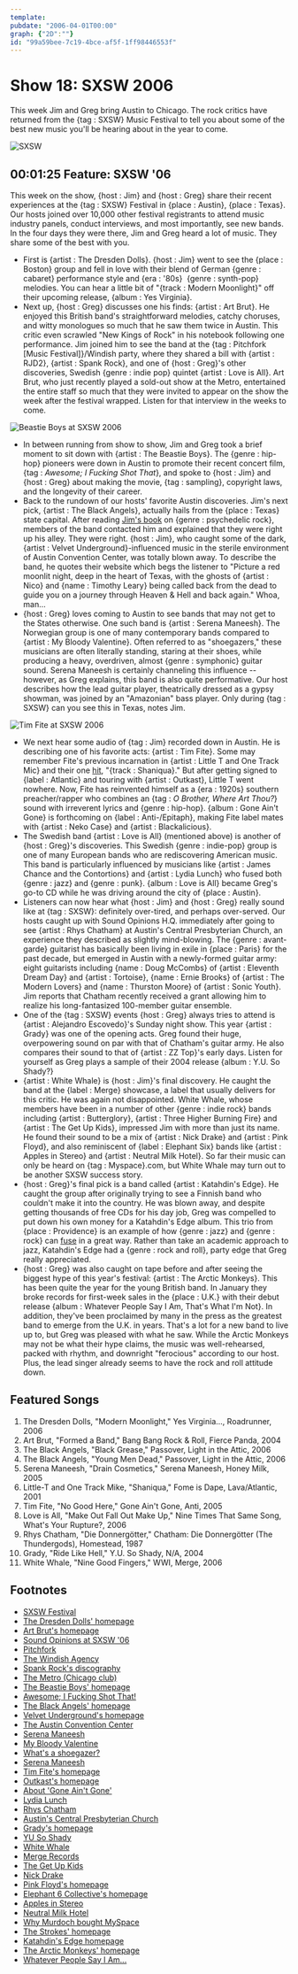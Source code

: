```yaml
---
template: 
pubdate: "2006-04-01T00:00"
graph: {"2D":""}
id: "99a59bee-7c19-4bce-af5f-1ff98446553f"
---
```






# Show 18: SXSW 2006

This week Jim and Greg bring Austin to Chicago. The rock critics have returned from the {tag : SXSW} Music Festival to tell you about some of the best new music you'll be hearing about in the year to come.

![SXSW](https://static.soundopinions.org/images/2006/sxsw06.jpg)



## 00:01:25 Feature: SXSW '06

This week on the show, {host : Jim} and {host : Greg} share their recent experiences at the {tag : SXSW} Festival in {place : Austin}, {place : Texas}. Our hosts joined over 10,000 other festival registrants to attend music industry panels, conduct interviews, and most importantly, see new bands. In the four days they were there, Jim and Greg heard a lot of music. They share some of the best with you.

- First is {artist : The Dresden Dolls}. {host : Jim} went to see the {place : Boston} group and fell in love with their blend of German {genre : cabaret} performance style and {era : '80s}  {genre : synth-pop} melodies. You can hear a little bit of "{track : Modern Moonlight}" off their upcoming release, {album : Yes Virginia}.
- Next up, {host : Greg} discusses one his finds: {artist : Art Brut}. He enjoyed this British band's straightforward melodies, catchy choruses, and witty monologues so much that he saw them twice in Austin. This critic even scrawled "New Kings of Rock" in his notebook following one performance. Jim joined him to see the band at the {tag : Pitchfork [Music Festival]}/Windish party, where they shared a bill with {artist : RJD2}, {artist : Spank Rock}, and one of {host : Greg}'s other discoveries, Swedish {genre : indie pop} quintet {artist : Love is All}. Art Brut, who just recently played a sold-out show at the Metro, entertained the entire staff so much that they were invited to appear on the show the week after the festival wrapped. Listen for that interview in the weeks to come.

![Beastie Boys at SXSW 2006](https://static.soundopinions.org/assets/18/2D0.jpg)

- In between running from show to show, Jim and Greg took a brief moment to sit down with {artist : The Beastie Boys}. The {genre : hip-hop} pioneers were down in Austin to promote their recent concert film, {tag : *Awesome; I Fucking Shot That*}, and spoke to {host : Jim} and {host : Greg} about making the movie, {tag : sampling}, copyright laws, and the longevity of their career.
- Back to the rundown of our hosts' favorite Austin discoveries. Jim's next pick, {artist : The Black Angels}, actually hails from the {place : Texas} state capital. After reading [Jim's book](http://www.jimdero.com/TurnOn/TurnOnOpen.htm) on {genre : psychedelic rock}, members of the band contacted him and explained that they were right up his alley. They were right. {host : Jim}, who caught some of the dark, {artist : Velvet Underground}-influenced music in the sterile environment of Austin Convention Center, was totally blown away. To describe the band, he quotes their website which begs the listener to "Picture a red moonlit night, deep in the heart of Texas, with the ghosts of {artist : Nico} and {name : Timothy Leary} being called back from the dead to guide you on a journey through Heaven & Hell and back again." Whoa, man...
- {host : Greg} loves coming to Austin to see bands that may not get to the States otherwise. One such band is {artist : Serena Maneesh}. The Norwegian group is one of many contemporary bands compared to {artist : My Bloody Valentine}. Often referred to as "shoegazers," these musicians are often literally standing, staring at their shoes, while producing a heavy, overdriven, almost {genre : symphonic} guitar sound. Serena Maneesh is certainly channeling this influence -- however, as Greg explains, this band is also quite performative. Our host describes how the lead guitar player, theatrically dressed as a gypsy showman, was joined by an "Amazonian" bass player. Only during {tag : SXSW} can you see this in Texas, notes Jim.

![Tim Fite at SXSW 2006](https://static.soundopinions.org/assets/18/2D1.jpg)

- We next hear some audio of {tag : Jim} recorded down in Austin. He is describing one of his favorite acts: {artist : Tim Fite}. Some may remember Fite's previous incarnation in {artist : Little T and One Track Mic} and their one [hit](https://www.youtube.com/watch?v=gtcb4E0Ado0&feature=kp), "{track : Shaniqua}." But after getting signed to {label : Atlantic} and touring with {artist : Outkast}, Little T went nowhere. Now, Fite has reinvented himself as a {era : 1920s} southern preacher/rapper who combines an {tag : *O Brother, Where Art Thou?*} sound with irreverent lyrics and {genre : hip-hop}. {album : Gone Ain't Gone} is forthcoming on {label : Anti-/Epitaph}, making Fite label mates with {artist : Neko Case} and {artist : Blackalicious}.
- The Swedish band {artist : Love is All} (mentioned above) is another of {host : Greg}'s discoveries. This Swedish {genre : indie-pop} group is one of many European bands who are rediscovering American music. This band is particularly influenced by musicians like {artist : James Chance and the Contortions} and {artist : Lydia Lunch} who fused both {genre : jazz} and {genre : punk}. {album : Love is All} became Greg's go-to CD while he was driving around the city of {place : Austin}.
- Listeners can now hear what {host : Jim} and {host : Greg} really sound like at {tag : SXSW}: definitely over-tired, and perhaps over-served. Our hosts caught up with Sound Opinions H.Q. immediately after going to see {artist : Rhys Chatham} at Austin's Central Presbyterian Church, an experience they described as slightly mind-blowing. The {genre : avant-garde} guitarist has basically been living in exile in {place : Paris} for the past decade, but emerged in Austin with a newly-formed guitar army: eight guitarists including {name : Doug McCombs} of {artist : Eleventh Dream Day} and {artist : Tortoise}, {name : Ernie Brooks} of {artist : The Modern Lovers} and {name : Thurston Moore} of {artist : Sonic Youth}. Jim reports that Chatham recently received a grant allowing him to realize his long-fantasized 100-member guitar ensemble.
- One of the {tag : SXSW} events {host : Greg} always tries to attend is {artist : Alejandro Escovedo}'s Sunday night show. This year {artist : Grady} was one of the opening acts. Greg found their huge, overpowering sound on par with that of Chatham's guitar army. He also compares their sound to that of {artist : ZZ Top}'s early days. Listen for yourself as Greg plays a sample of their 2004 release {album : Y.U. So Shady?}
- {artist : White Whale} is {host : Jim}'s final discovery. He caught the band at the {label : Merge} showcase, a label that usually delivers for this critic. He was again not disappointed. White Whale, whose members have been in a number of other {genre : indie rock} bands including {artist : Butterglory}, {artist : Three Higher Burning Fire} and {artist : The Get Up Kids}, impressed Jim with more than just its name. He found their sound to be a mix of {artist : Nick Drake} and {artist : Pink Floyd}, and also reminiscent of {label : Elephant Six} bands like {artist : Apples in Stereo} and {artist : Neutral Milk Hotel}. So far their music can only be heard on {tag : Myspace}.com, but White Whale may turn out to be another SXSW success story.
- {host : Greg}'s final pick is a band called {artist : Katahdin's Edge}. He caught the group after originally trying to see a Finnish band who couldn't make it into the country. He was blown away, and despite getting thousands of free CDs for his day job, Greg was compelled to put down his own money for a Katahdin's Edge album. This trio from {place : Providence} is an example of how {genre : jazz} and {genre : rock} can [fuse](http://www.mmw.net/) in a great way. Rather than take an academic approach to jazz, Katahdin's Edge had a {genre : rock and roll}, party edge that Greg really appreciated.
- {host : Greg} was also caught on tape before and after seeing the biggest hype of this year's festival: {artist : The Arctic Monkeys}. This has been quite the year for the young British band. In January they broke records for first-week sales in the {place : U.K.} with their debut release {album : Whatever People Say I Am, That's What I'm Not}. In addition, they've been proclaimed by many in the press as the greatest band to emerge from the U.K. in years. That's a lot for a new band to live up to, but Greg was pleased with what he saw. While the Arctic Monkeys may not be what their hype claims, the music was well-rehearsed, packed with rhythm, and downright "ferocious" according to our host. Plus, the lead singer already seems to have the rock and roll attitude down.



## Featured Songs

1. The Dresden Dolls, "Modern Moonlight," Yes Virginia..., Roadrunner, 2006
2. Art Brut, "Formed a Band," Bang Bang Rock & Roll, Fierce Panda, 2004
3. The Black Angels, "Black Grease," Passover, Light in the Attic, 2006
4. The Black Angels, "Young Men Dead," Passover, Light in the Attic, 2006
5. Serena Maneesh, "Drain Cosmetics," Serena Maneesh, Honey Milk, 2005
6. Little-T and One Track Mike, "Shaniqua," Fome is Dape, Lava/Atlantic, 2001
7. Tim Fite, "No Good Here," Gone Ain't Gone, Anti, 2005
8. Love is All, "Make Out Fall Out Make Up," Nine Times That Same Song, What's Your Rupture?, 2006
9. Rhys Chatham, "Die Donnergötter," Chatham: Die Donnergötter (The Thundergods), Homestead, 1987
10. Grady, "Ride Like Hell," Y.U. So Shady, N/A, 2004
11. White Whale, "Nine Good Fingers," WWI, Merge, 2006



## Footnotes

- [SXSW Festival](http://www.sxsw.com/)
- [The Dresden Dolls' homepage](http://www.dresdendolls.com/)
- [Art Brut's homepage](http://www.artbrut.org.uk/)
- [Sound Opinions at SXSW '06](http://cpratsxsw.blogspot.com/)
- [Pitchfork](http://www.pitchforkmedia.com/)
- [The Windish Agency](http://www.windishagency.com/)
- [Spank Rock's discography](http://boomkat.com/search?fields=artist&q=SPANK+ROCK)
- [The Metro (Chicago club)](http://www.metrochicago.com/shows/)
- [The Beastie Boys' homepage](http://www.beastieboys.com/)
- [Awesome; I Fucking Shot That!](http://www.metacritic.com/film/titles/awesome?q=awesome)
- [The Black Angels' homepage](http://www.theblackangels.com/)
- [Velvet Underground's homepage](http://www.velvetunderground.com/)
- [The Austin Convention Center](http://www.austinconventioncenter.com/)
- [Serena Maneesh](http://www.allmusic.com/cg/amg.dll?p=amg&token=ADFEAEE47C19DC4FA87520D69D3D4DC7FA7FFB07D063FD831F29461BDFBA3C54DD5F26B904A595CEAEF872AB7BAFFF28E85B0DD9CFE95CFDDA765D40&sql=11:78j20r8aq489)
- [My Bloody Valentine](http://www.allmusic.com/cg/amg.dll?opt1=1&P=amg&sql=my+bloody+valentine)
- [What's a shoegazer?](http://en.wikipedia.org/wiki/Shoegazer)
- [Serena Maneesh](http://www.serena-maneesh.com/)
- [Tim Fite's homepage](http://www.timfite.com/)
- [Outkast's homepage](http://www.outkast.com/)
- [About 'Gone Ain't Gone'](http://www.epitaph.com/artists/artist/202)
- [Lydia Lunch](http://www.allmusic.com/cg/amg.dll?p=amg&sql=11:kxkqikc6bb39)
- [Rhys Chatham](http://www.allmusic.com/cg/amg.dll?p=amg&token=ADFEAEE47C19DC4FA87520D69D3D4DC7FA7FFB07D063FD831F29461BDFBA3C54DD5F26B904A595CEAEF872AB7BAFFF28E85B0DD9CFEA5CF8D8765D40&sql=11:rxkxikv6bbc9)
- [Austin's Central Presbyterian Church](http://www.cpcaustin.org/)
- [Grady's homepage](http://shadygrady.net/news.htm/)
- [YU So Shady](http://www.allmusic.com/cg/amg.dll?p=amg&token=ADFEAEE47C19DC4FA87520D69D3D4DC7FA7FFB07D063FD831F29461BDFBA3C54DD5F26B904A595C9AEFE6AB679AFF962A55B05D6CFE456F5CC1740&sql=10:g5j20rjaq48v)
- [White Whale](http://www.myspace.com/whitewhalemusic)
- [Merge Records](http://www.mergerecords.com/)
- [The Get Up Kids](http://www.thegetupkids.com/)
- [Nick Drake](http://www.allmusic.com/cg/amg.dll?P=amg&sql=nick+drake&x=0&y=0&opt1=1&sourceid=mozilla-search)
- [Pink Floyd's homepage](http://www.pinkfloyd.com/)
- [Elephant 6 Collective's homepage](http://www.elephant6.com/)
- [Apples in Stereo](http://www.allmusic.com/cg/amg.dll?P=amg&sql=apples+in+stereo&x=0&y=0&opt1=1&sourceid=mozilla-search)
- [Neutral Milk Hotel](http://www.allmusic.com/cg/amg.dll?P=amg&sql=neutral+milk+hotel&x=0&y=0&opt1=1&sourceid=mozilla-search)
- [Why Murdoch bought MySpace](http://blogs.guardian.co.uk/technology/archives/2006/04/04/can_murdoch_make_money_from_myspace.html)
- [The Strokes' homepage](http://www.thestrokes.com/)
- [Katahdin's Edge homepage](http://www.katahdinsedge.com/)
- [The Arctic Monkeys' homepage](http://www.arcticmonkeys.com/)
- [Whatever People Say I Am...](http://www.metacritic.com/music/artists/arcticmonkeys/whateverpeoplesayiamthatswhatimnot)